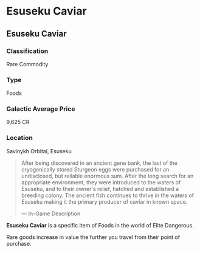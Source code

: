 # Esuseku Caviar
## Esuseku Caviar

### Classification

Rare Commodity

### Type

Foods

### Galactic Average Price

9,625 CR

### Location

Savinykh Orbital, Esuseku

> 
> 
> After being discovered in an ancient gene bank, the last of the cryogenically stored Sturgeon eggs were purchased for an undisclosed, but reliable enormous sum. After the long search for an appropriate environment, they were introduced to the waters of Esuseku, and to their owner's relief, hatched and established a breeding colony. The ancient fish continues to thrive in the waters of Esuseku making it the primary producer of caviar in known space.
> 
> 
> — In-Game Description
> 

**Esuseku Caviar** is a specific item of Foods in the world of Elite Dangerous.

Rare goods increase in value the further you travel from their point of purchase.